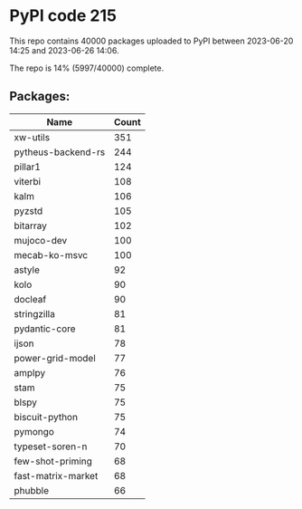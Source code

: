 # PyPI code 215

This repo contains 40000 packages uploaded to PyPI between 
2023-06-20 14:25 and 2023-06-26 14:06.

The repo is 14% (5997/40000) complete.

## Packages:

| Name  | Count |
| ----- | ----- |
| xw-utils | 351 |
| pytheus-backend-rs | 244 |
| pillar1 | 124 |
| viterbi | 108 |
| kalm | 106 |
| pyzstd | 105 |
| bitarray | 102 |
| mujoco-dev | 100 |
| mecab-ko-msvc | 100 |
| astyle | 92 |
| kolo | 90 |
| docleaf | 90 |
| stringzilla | 81 |
| pydantic-core | 81 |
| ijson | 78 |
| power-grid-model | 77 |
| amplpy | 76 |
| stam | 75 |
| blspy | 75 |
| biscuit-python | 75 |
| pymongo | 74 |
| typeset-soren-n | 70 |
| few-shot-priming | 68 |
| fast-matrix-market | 68 |
| phubble | 66 |


